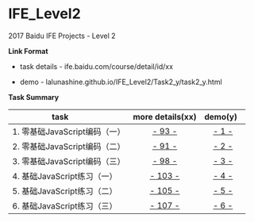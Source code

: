 # IFE_Level2
2017 Baidu IFE Projects - Level 2

**Link Format**

- task details - ife.baidu.com/course/detail/id/xx

- demo - lalunashine.github.io/IFE_Level2/Task2_y/task2_y.html


**Task Summary**

| task                      | more details(xx)                                  | demo(y)   |
| -------------             | :-------------:                                   | :-------------:| 
| 1. 零基础JavaScript编码（一）| [- 93 -](http://ife.baidu.com/course/detail/id/93)| [- 1 -]( http://lalunashine.github.io/IFE_Level2/Task2_1/task2_1.html)|
| 2. 零基础JavaScript编码（二）| [- 91 -](http://ife.baidu.com/course/detail/id/91)| [- 2 -]( http://lalunashine.github.io/IFE_Level2/Task2_2/task2_2.html)|
| 3. 零基础JavaScript编码（三）| [- 98 -](http://ife.baidu.com/course/detail/id/98)| [- 3 -]( http://lalunashine.github.io/IFE_Level2/Task2_3/task2_3.html)|
| 4. 基础JavaScript练习（一）| [- 103 -](http://ife.baidu.com/course/detail/id/103)| [- 4 -]( http://lalunashine.github.io/IFE_Level2/Task2_4/task2_4.html)|
| 5. 基础JavaScript练习（二）| [- 105 -](http://ife.baidu.com/course/detail/id/105)| [- 5 -]( http://lalunashine.github.io/IFE_Level2/Task2_5/task2_5.html)|
| 6. 基础JavaScript练习（三）| [- 107 -](http://ife.baidu.com/course/detail/id/107)| [- 6 -]( http://lalunashine.github.io/IFE_Level2/Task2_6/task2_6.html)|
